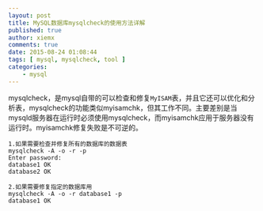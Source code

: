 ```yaml
---
layout: post
title: MySQL数据库mysqlcheck的使用方法详解
published: true
author: xiemx
comments: true
date: 2015-08-24 01:08:44
tags: [ mysql, mysqlcheck, tool ]
categories:
    - mysql
---
```

mysqlcheck，是mysql自带的可以检查和修复`MyISAM`表，并且它还可以优化和分析表，mysqlcheck的功能类似myisamchk，但其工作不同。主要差别是当mysqld服务器在运行时必须使用mysqlcheck，而myisamchk应用于服务器没有运行时。myisamchk修复失败是不可逆的。
```shell
1.如果需要检查并修复所有的数据库的数据表
mysqlcheck -A -o -r -p
Enter password:
database1 OK
database2 OK

2.如果需要修复指定的数据库用
mysqlcheck -A -o -r database1 -p
database1 OK
```
